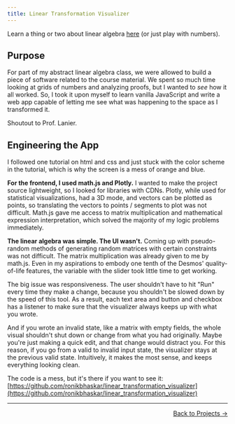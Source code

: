 ```yaml
---
title: Linear Transformation Visualizer
---
```


Learn a thing or two about linear algebra [here](https://ronikbhaskar.github.io/linear_transformation_visualizer) (or just play with numbers).

## Purpose

For part of my abstract linear algebra class, we were allowed to build a piece of software related to the course material. We spent so much time looking at grids of numbers and analyzing proofs, but I wanted to *see* how it all worked. So, I took it upon myself to learn vanilla JavaScript and write a web app capable of letting me see what was happening to the space as I transformed it.

Shoutout to Prof. Lanier.

## Engineering the App

I followed one tutorial on html and css and just stuck with the color scheme in the tutorial, which is why the screen is a mess of orange and blue.

**For the frontend, I used math.js and Plotly.** I wanted to make the project source lightweight, so I looked for libraries with CDNs. Plotly, while used for statistical visualizations, had a 3D mode, and vectors can be plotted as points, so translating the vectors to points / segments to plot was not difficult. Math.js gave me access to matrix multiplication and mathematical expression interpretation, which solved the majority of my logic problems immediately.

**The linear algebra was simple. The UI wasn't.** Coming up with pseudo-random methods of generating random matrices with certain constraints was not difficult. The matrix multiplication was already given to me by math.js. Even in my aspirations to embody one tenth of the Desmos' quality-of-life features, the variable with the slider took little time to get working. 

The big issue was responsiveness. The user shouldn't have to hit "Run" every time they make a change, because you shouldn't be slowed down by the speed of this tool. As a result, each text area and button and checkbox has a listener to make sure that the visualizer always keeps up with what you wrote. 

And if you wrote an invalid state, like a matrix with empty fields, the whole visual shouldn't shut down or change from what you had originally. Maybe you're just making a quick edit, and that change would distract you. For this reason, if you go from a valid to invalid input state, the visualizer stays at the previous valid state. Intuitively, it makes the most sense, and keeps everything looking clean.

The code is a mess, but it's there if you want to see it: [https://github.com/ronikbhaskar/linear_transformation_visualizer](https://github.com/ronikbhaskar/linear_transformation_visualizer)

 ---

<p align="right"><a href="/projects/">Back to Projects →</a></p>